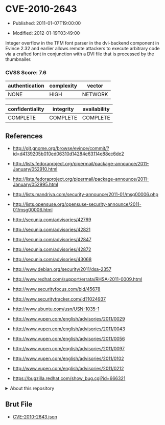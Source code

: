 # CVE-2010-2643

- Published: 2011-01-07T19:00:00

- Modified: 2012-01-19T03:49:00

Integer overflow in the TFM font parser in the dvi-backend component in Evince 2.32 and earlier allows remote attackers to execute arbitrary code via a crafted font in conjunction with a DVI file that is processed by the thumbnailer.

### CVSS Score: **7.6**

| authentication | complexity | vector |
| --- | --- | --- |
| NONE | HIGH | NETWORK |

| confidentiality | integrity | availability |
| --- | --- | --- |
| COMPLETE | COMPLETE | COMPLETE |

## References

* http://git.gnome.org/browse/evince/commit/?id=d4139205b010ed06310d14284e63114e88ec6de2

* http://lists.fedoraproject.org/pipermail/package-announce/2011-January/052910.html

* http://lists.fedoraproject.org/pipermail/package-announce/2011-January/052995.html

* http://lists.mandriva.com/security-announce/2011-01/msg00006.php

* http://lists.opensuse.org/opensuse-security-announce/2011-01/msg00006.html

* http://secunia.com/advisories/42769

* http://secunia.com/advisories/42821

* http://secunia.com/advisories/42847

* http://secunia.com/advisories/42872

* http://secunia.com/advisories/43068

* http://www.debian.org/security/2011/dsa-2357

* http://www.redhat.com/support/errata/RHSA-2011-0009.html

* http://www.securityfocus.com/bid/45678

* http://www.securitytracker.com/id?1024937

* http://www.ubuntu.com/usn/USN-1035-1

* http://www.vupen.com/english/advisories/2011/0029

* http://www.vupen.com/english/advisories/2011/0043

* http://www.vupen.com/english/advisories/2011/0056

* http://www.vupen.com/english/advisories/2011/0097

* http://www.vupen.com/english/advisories/2011/0102

* http://www.vupen.com/english/advisories/2011/0212

* https://bugzilla.redhat.com/show_bug.cgi?id=666321

<details>
<summary>About this repository</summary> 

  This repository is part of the project [Live Hack CVE](https://github.com/Live-Hack-CVE). Main website can be found [www.live-hack.org](https://www.live-hack.org) 
  
  Made by [Sn0wAlice](https://github.com/Sn0wAlice) for the people that care about security and need to have a feed of the latest CVEs. Hope you enjoy it, don't forget to star the repo and follow me on [Twitter](https://twitter.com/Sn0wAlice) and [Github](https://github.com/Sn0wAlice). And that is my [personnal website](https://www.alice-snow.me/)

  - [Home Page](https://github.com/Live-Hack-CVE)
  - [Framework](https://github.com/Live-Hack-CVE/cve-framework)
  - [CVE database](https://github.com/Live-Hack-CVE/full_database)
  - [Changelog](https://github.com/Live-Hack-CVE/Changelog)
</details>

## Brut File

* [CVE-2010-2643.json](https://raw.githubusercontent.com/Live-Hack-CVE/full_database/main/cves/2010/CVE-2010-2643.json)

